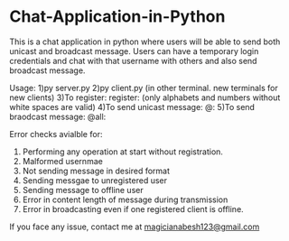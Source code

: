 # Chat-Application-in-Python
This is a chat application in python where users will be able to send both unicast and broadcast message. Users can have a temporary login credentials and chat with that username with others and also send broadcast message.

Usage:
1)py server.py
2)py client.py (in other terminal. new terminals for new clients)
3)To register: register:<username> (only alphabets and numbers without white spaces are valid)
4)To send unicast message: @<username>:<message content> 
5)To send braodcast message: @all:<broadcast message>


Error checks avialble for:
1) Performing any operation at start without registration.
2) Malformed usernmae
3) Not sending message in desired format
4) Sending messgae to unregistered user
5) Sending message to offline user
6) Error in content length of message during transmission
7) Error in broadcasting even if one registered client is offline. 

  If you face any issue, contact me at magicianabesh123@gmail.com
